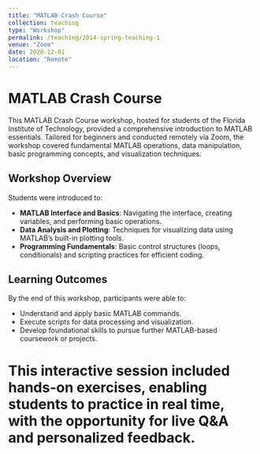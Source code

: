 ```yaml
---
title: "MATLAB Crash Course"
collection: teaching
type: "Workshop"
permalink: /teaching/2014-spring-teaching-1
venue: "Zoom"
date: 2020-12-01
location: "Remote"
---
```


# MATLAB Crash Course

This MATLAB Crash Course workshop, hosted for students of the Florida Institute of Technology, provided a comprehensive introduction to MATLAB essentials. Tailored for beginners and conducted remotely via Zoom, the workshop covered fundamental MATLAB operations, data manipulation, basic programming concepts, and visualization techniques.

## Workshop Overview

Students were introduced to:
- **MATLAB Interface and Basics**: Navigating the interface, creating variables, and performing basic operations.
- **Data Analysis and Plotting**: Techniques for visualizing data using MATLAB’s built-in plotting tools.
- **Programming Fundamentals**: Basic control structures (loops, conditionals) and scripting practices for efficient coding.

## Learning Outcomes

By the end of this workshop, participants were able to:
- Understand and apply basic MATLAB commands.
- Execute scripts for data processing and visualization.
- Develop foundational skills to pursue further MATLAB-based coursework or projects.

This interactive session included hands-on exercises, enabling students to practice in real time, with the opportunity for live Q&A and personalized feedback.
======